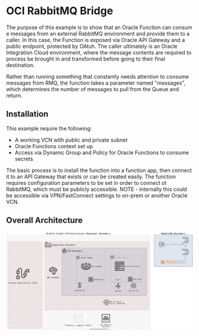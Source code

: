 # OCI RabbitMQ Bridge

The purpose of this example is to show that an Oracle Function can consum e messages from an external RabbitMQ environment and provide them to a caller.  In this case, the Function is exposed via Oracle API Gateway and a public endpoint, protected by OAtuh.  The caller ultimately is an Oracle Integration Cloud environment, where the message contents are required to process be brought in and transformed before going to their final destination.

Rather than running something that constantly needs attention to consume messages from RMQ, the function takes a parameter named "messages", which determines the number of messages to pull from the Queue and return.  

## Installation

This example require the following:

- A working VCN with public and private subnet
- Oracle Functions context set up
- Access via Dynamic Group and Policy for Oracle Functions to consume secrets

The basic process is to install the function into a function app, then connect it to an API Gateway that exists or can be created easily.  The function requires configuration parameters to be set in order to connect ot RabbitMQ, which must be publicly accessible.  NOTE - internally this could be accessible via VPN/FastConnect settings to on-prem or another Oracle VCN.

## Overall Architecture

![Architecture](images/OCI-Rabbit.svg)
